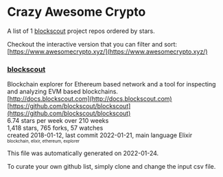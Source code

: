 # Crazy Awesome Crypto
A list of 1 [blockscout](https://github.com/blockscout) project repos ordered by stars.  

Checkout the interactive version that you can filter and sort: 
[https://www.awesomecrypto.xyz/](https://www.awesomecrypto.xyz/)  


### [blockscout](https://github.com/blockscout/blockscout)  
Blockchain explorer for Ethereum based network and a tool for inspecting and analyzing EVM based blockchains.   
[http://docs.blockscout.com](http://docs.blockscout.com)  
[https://github.com/blockscout/blockscout](https://github.com/blockscout/blockscout)  
6.74 stars per week over 210 weeks  
1,418 stars, 765 forks, 57 watches  
created 2018-01-12, last commit 2022-01-21, main language Elixir  
<sub><sup>blockchain, elixir, ethereum, explorer</sup></sub>


This file was automatically generated on 2022-01-24.  

To curate your own github list, simply clone and change the input csv file.  